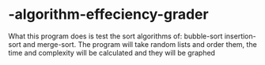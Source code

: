 # -algorithm-effeciency-grader
What this program does is test the sort algorithms of: bubble-sort insertion-sort and merge-sort.  The program will take random lists and order them, the time and complexity will be calculated and they will be graphed
